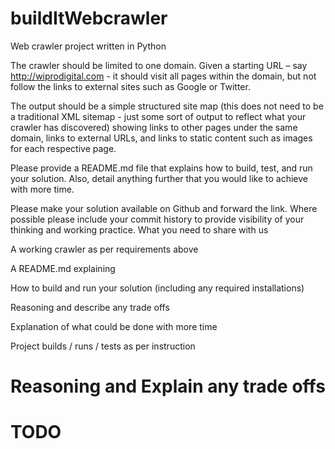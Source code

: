# buildItWebcrawler

Web crawler project written in Python

The crawler should be limited to one domain. Given a starting URL – say http://wiprodigital.com - it should visit all pages within the domain, but not follow the links to external sites such as Google or Twitter.

The output should be a simple structured site map (this does not need to be a traditional XML sitemap - just some sort of output to reflect what your crawler has discovered) showing links to other pages under the same domain, links to external URLs, and links to static content such as images for each respective page.

Please provide a README.md file that explains how to build, test, and run your solution. Also, detail anything further that you would like to achieve with more time.

Please make your solution available on Github and forward the link. Where possible please include your commit history to provide visibility of your thinking and working practice.
What you need to share with us

A working crawler as per requirements above

A README.md explaining

How to build and run your solution (including any required installations)

Reasoning and describe any trade offs

Explanation of what could be done with more time

Project builds / runs / tests as per instruction

# Reasoning and Explain any trade offs


# TODO


